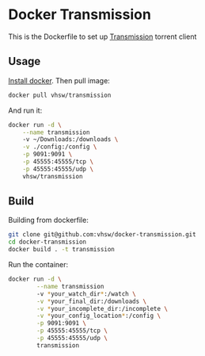 # Docker Transmission

This is the Dockerfile to set up [Transmission](https://www.transmissionbt.com/) torrent client

## Usage

[Install docker](https://docs.docker.com/install/). Then pull image:

```bash
docker pull vhsw/transmission
```

And run it:

```bash
docker run -d \
    --name transmission
    -v ~/Downloads:/downloads \
    -v ./config:/config \
    -p 9091:9091 \
    -p 45555:45555/tcp \
    -p 45555:45555/udp \
    vhsw/transmission
```

## Build

Building from dockerfile:

```bash
git clone git@github.com:vhsw/docker-transmission.git
cd docker-transmission
docker build . -t transmission
```

Run the container:

```bash
docker run -d \
        --name transmission
        -v *your_watch_dir*:/watch \
        -v *your_final_dir:/downloads \
        -v *your_incomplete_dir:/incomplete \
        -v *your_config_location*:/config \
        -p 9091:9091 \
        -p 45555:45555/tcp \
        -p 45555:45555/udp \
        transmission
```
